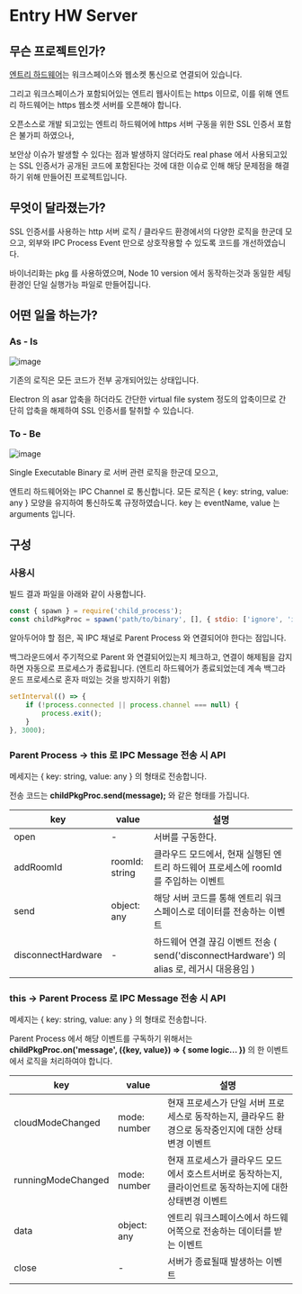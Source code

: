 # Entry HW Server

## 무슨 프로젝트인가?
[엔트리 하드웨어](https://github.com/entrylabs/entry-hw)는 워크스페이스와 웹소켓 통신으로 연결되어 있습니다.

그리고 워크스페이스가 포함되어있는 엔트리 웹사이트는 https 이므로, 이를 위해 엔트리 하드웨어는 https 웹소켓 서버를 오픈해야 합니다.

오픈소스로 개발 되고있는 엔트리 하드웨어에 https 서버 구동을 위한 SSL 인증서 포함은 불가피 하였으나,

보안상 이슈가 발생할 수 있다는 점과 발생하지 않더라도 real phase 에서 사용되고있는 SSL 인증서가 공개된 코드에 포함된다는 것에 대한 이슈로 인해
해당 문제점을 해결 하기 위해 만들어진 프로젝트입니다.

## 무엇이 달라졌는가?
SSL 인증서를 사용하는 http 서버 로직 / 클라우드 환경에서의 다양한 로직을 한군데 모으고,
외부와 IPC Process Event 만으로 상호작용할 수 있도록 코드를 개선하였습니다.

바이너리화는 pkg 를 사용하였으며, Node 10 version 에서 동작하는것과 동일한 세팅환경인 단일 실행가능 파일로 만들어집니다.

## 어떤 일을 하는가?
### As - Is

![image](https://user-images.githubusercontent.com/40051225/66364966-62afde00-e9c6-11e9-88be-ede7443b8f86.png)

기존의 로직은 모든 코드가 전부 공개되어있는 상태입니다.

Electron 의 asar 압축을 하더라도 간단한 virtual file system 정도의 압축이므로 간단히 압축을 해제하여 SSL 인증서를 탈취할 수 있습니다.
 
### To - Be

![image](https://user-images.githubusercontent.com/40051225/66364975-680d2880-e9c6-11e9-96db-7c9553d954bb.png)

Single Executable Binary 로 서버 관련 로직을 한군데 모으고,

엔트리 하드웨어와는 IPC Channel 로 통신합니다. 모든 로직은 { key: string, value: any } 모양을 유지하여 통신하도록 규정하였습니다.
key 는 eventName, value 는 arguments 입니다.

## 구성

### 사용시
빌드 결과 파일을 아래와 같이 사용합니다.
```javascript
const { spawn } = require('child_process');
const childPkgProc = spawn('path/to/binary', [], { stdio: ['ignore', 'inherit', 'inherit', 'ipc'], detached: true });
```
알아두어야 할 점은, 꼭 IPC 채널로 Parent Process 와 연결되어야 한다는 점입니다.

백그라운드에서 주기적으로 Parent 와 연결되어있는지 체크하고, 연결이 해제됨을 감지하면 자동으로 프로세스가 종료됩니다.
(엔트리 하드웨어가 종료되었는데 계속 백그라운드 프로세스로 혼자 떠있는 것을 방지하기 위함)

```javascript
setInterval(() => {
    if (!process.connected || process.channel === null) {
        process.exit();
    }
}, 3000);
```

### Parent Process → this 로 IPC Message 전송 시 API

메세지는 { key: string, value: any } 의 형태로 전송합니다.

전송 코드는 **childPkgProc.send(message);** 와 같은 형태를 가집니다.

| key                | value          | 설명                                                                                       |
|--------------------|----------------|--------------------------------------------------------------------------------------------|
| open               | -              | 서버를 구동한다.                                                                           |
| addRoomId          | roomId: string | 클라우드 모드에서, 현재 실행된 엔트리 하드웨어 프로세스에 roomId 를 주입하는 이벤트        |
| send               | object: any    | 해당 서버 코드를 통해 엔트리 워크스페이스로 데이터를 전송하는 이벤트                       |
| disconnectHardware | -              | 하드웨어 연결 끊김 이벤트 전송 ( send('disconnectHardware') 의 alias 로, 레거시 대응용임 ) |

### this → Parent Process 로 IPC Message 전송 시 API

메세지는 { key: string, value: any } 의 형태로 전송합니다.

Parent Process 에서 해당 이벤트를 구독하기 위해서는 **childPkgProc.on('message', ({key, value}) => { some logic... })** 의 한 이벤트에서 로직을 처리하여야 합니다.

| key                | value        | 설명                                                                                                      |
|--------------------|--------------|-----------------------------------------------------------------------------------------------------------|
| cloudModeChanged   | mode: number | 현재 프로세스가 단일 서버 프로세스로 동작하는지, 클라우드 환경으로 동작중인지에 대한 상태변경 이벤트      |
| runningModeChanged | mode: number | 현재 프로세스가 클라우드 모드에서 호스트서버로 동작하는지, 클라이언트로 동작하는지에 대한 상태변경 이벤트 |
| data               | object: any  | 엔트리 워크스페이스에서 하드웨어쪽으로 전송하는 데이터를 받는 이벤트                                      |
| close              | -            | 서버가 종료될때 발생하는 이벤트                                                                           |
